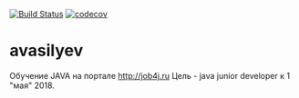 [![Build Status](https://travis-ci.org/alvasil/avasilyev.svg?branch=master)](https://travis-ci.org/alvasil/avasilyev)
[![codecov](https://codecov.io/gh/alvasil/avasilyev/branch/master/graph/badge.svg)](https://codecov.io/gh/alvasil/avasilyev)

# avasilyev
Обучение JAVA на портале http://job4j.ru
Цель - java junior developer к 1 "мая" 2018.